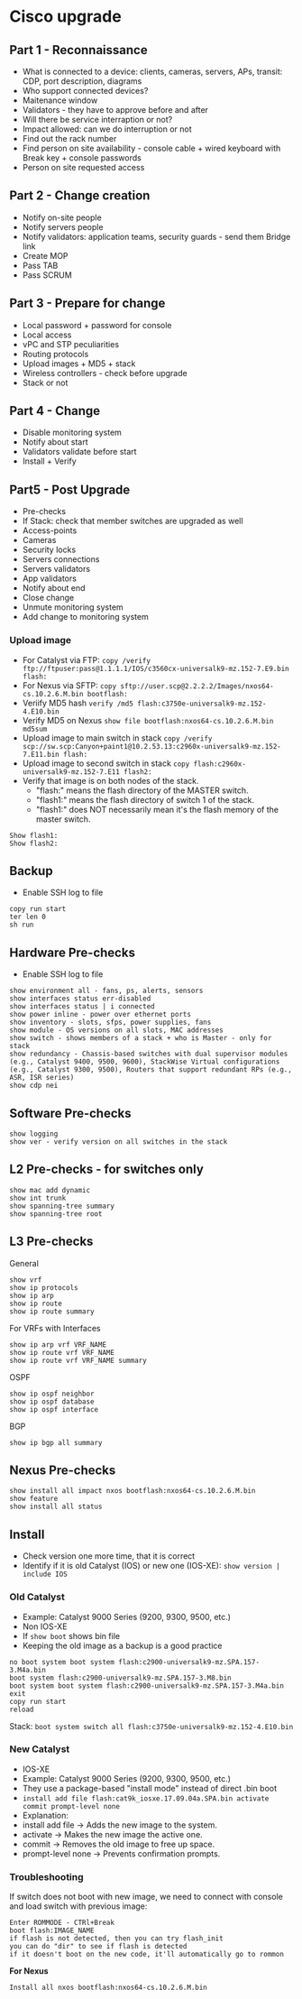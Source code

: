 # Cisco upgrade

## Part 1 - Reconnaissance

- What is connected to a device: clients, cameras, servers, APs, transit: CDP, port description, diagrams
- Who support connected devices?
- Maitenance window
- Validators - they have to approve before and after
- Will there be service interraption or not?
- Impact allowed: can we do interruption or not
- Find out the rack number
- Find person on site availability - console cable + wired keyboard with Break key + console passwords
- Person on site requested access

## Part 2 - Change creation

- Notify on-site people
- Notify servers people
- Notify validators: application teams, security guards - send them Bridge link
- Create MOP
- Pass TAB
- Pass SCRUM

## Part 3 - Prepare for change

- Local password + password for console
- Local access
- vPC and STP peculiarities
- Routing protocols
- Upload images + MD5 + stack
- Wireless controllers - check before upgrade
- Stack or not

## Part 4 - Change

- Disable monitoring system
- Notify about start
- Validators validate before start
- Install + Verify

## Part5 - Post Upgrade

- Pre-checks
- If Stack: check that member switches are upgraded as well
- Access-points
- Cameras
- Security locks
- Servers connections
- Servers validators
- App validators
- Notify about end
- Close change
- Unmute monitoring system
- Add change to monitoring system

### Upload image

- For Catalyst via FTP: `copy /verify ftp://ftpuser:pass@1.1.1.1/IOS/c3560cx-universalk9-mz.152-7.E9.bin flash:`
- For Nexus via SFTP: `copy sftp://user.scp@2.2.2.2/Images/nxos64-cs.10.2.6.M.bin bootflash:`
- Veriify MD5 hash `verify /md5 flash:c3750e-universalk9-mz.152-4.E10.bin`
- Verify MD5 on Nexus `show file bootflash:nxos64-cs.10.2.6.M.bin md5sum`
- Upload image to main switch in stack `copy /verify scp://sw.scp:Canyon+paint1@10.2.53.13:c2960x-universalk9-mz.152-7.E11.bin flash:`
- Upload image to second switch in stack `copy flash:c2960x-universalk9-mz.152-7.E11 flash2:`
- Verify that image is on both nodes of the stack.
    - "flash:" means the flash directory of the MASTER switch.
    - "flash1:" means the flash directory of switch 1 of the stack.
    - "flash1:" does NOT necessarily mean it's the flash memory of the master switch.
```
Show flash1:
Show flash2:
```

## Backup

- Enable SSH log to file

```
copy run start
ter len 0
sh run
```

## Hardware Pre-checks

- Enable SSH log to file

```
show environment all - fans, ps, alerts, sensors
show interfaces status err-disabled
show interfaces status | i connected
show power inline - power over ethernet ports
show inventory - slots, sfps, power supplies, fans
show module - OS versions on all slots, MAC addresses 
show switch - shows members of a stack + who is Master - only for stack
show redundancy - Chassis-based switches with dual supervisor modules (e.g., Catalyst 9400, 9500, 9600), StackWise Virtual configurations (e.g., Catalyst 9300, 9500), Routers that support redundant RPs (e.g., ASR, ISR series)
show cdp nei
```

## Software Pre-checks

```
show logging
show ver - verify version on all switches in the stack
```

## L2 Pre-checks - for switches only

```
show mac add dynamic
show int trunk
show spanning-tree summary
show spanning-tree root
```

## L3 Pre-checks

General

```
show vrf
show ip protocols
show ip arp
show ip route
show ip route summary
```

For VRFs with Interfaces

```
show ip arp vrf VRF_NAME
show ip route vrf VRF_NAME
show ip route vrf VRF_NAME summary
```

OSPF 

```
show ip ospf neighbor
show ip ospf database
show ip ospf interface
```

BGP

```
show ip bgp all summary
```

## Nexus Pre-checks

```
show install all impact nxos bootflash:nxos64-cs.10.2.6.M.bin
show feature
show install all status
```

## Install

- Check version one more time, that it is correct
- Identify if it is old Catalyst (IOS) or new one (IOS-XE): `show version | include IOS`

### Old Catalyst

- Example: Catalyst 9000 Series (9200, 9300, 9500, etc.)
- Non IOS-XE
- If `show boot` shows bin file
- Keeping the old image as a backup is a good practice

```
no boot system boot system flash:c2900-universalk9-mz.SPA.157-3.M4a.bin
boot system flash:c2900-universalk9-mz.SPA.157-3.M8.bin
boot system boot system flash:c2900-universalk9-mz.SPA.157-3.M4a.bin
exit
copy run start
reload
```

Stack: `boot system switch all flash:c3750e-universalk9-mz.152-4.E10.bin`

### New Catalyst

- IOS-XE
- Example: Catalyst 9000 Series (9200, 9300, 9500, etc.)
- They use a package-based "install mode" instead of direct .bin boot
- `install add file flash:cat9k_iosxe.17.09.04a.SPA.bin activate commit prompt-level none`
- Explanation:
- install add file → Adds the new image to the system.
- activate → Makes the new image the active one.
- commit → Removes the old image to free up space.
- prompt-level none → Prevents confirmation prompts.

### Troubleshooting

If switch does not boot with new image, we need to connect with console and load switch with previous image:

```
Enter ROMMODE - CTRl+Break
boot flash:IMAGE_NAME
if flash is not detected, then you can try flash_init
you can do "dir" to see if flash is detected
if it doesn't boot on the new code, it'll automatically go to rommon
```

**For Nexus**

```
Install all nxos bootflash:nxos64-cs.10.2.6.M.bin
```